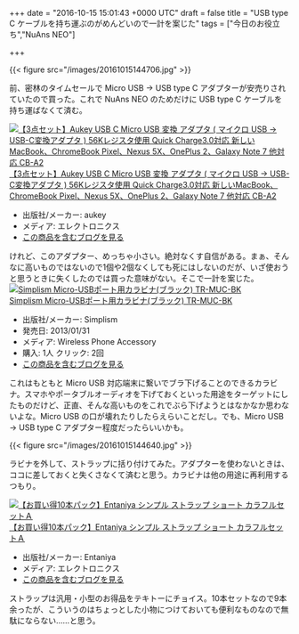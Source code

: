 
+++
date = "2016-10-15 15:01:43 +0000 UTC"
draft = false
title = "USB type C ケーブルを持ち運ぶのがめんどいので一計を案じた"
tags = ["今日のお役立ち","NuAns NEO"]

+++


{{< figure src="/images/20161015144706.jpg"  >}}

前、密林のタイムセールで Micro USB → USB type C アダプターが安売りされていたので買った。これで NuAns NEO のためだけに USB type C ケーブルを持ち運ばなくて済む。<div class="hatena-asin-detail"><a href="http://www.amazon.co.jp/exec/obidos/ASIN/B01F396I3K/bestylesnet-22/"><img src="http://ecx.images-amazon.com/images/I/41PosfKb4kL._SL160_.jpg" class="hatena-asin-detail-image" alt="【3点セット】Aukey USB C Micro USB 変換 アダプタ ( マイクロ USB → USB-C変換アダプタ ) 56Kレジスタ使用 Quick Charge3.0対応 新しいMacBook、ChromeBook Pixel、Nexus 5X、OnePlus 2、Galaxy Note 7 他対応 CB-A2" title="【3点セット】Aukey USB C Micro USB 変換 アダプタ ( マイクロ USB → USB-C変換アダプタ ) 56Kレジスタ使用 Quick Charge3.0対応 新しいMacBook、ChromeBook Pixel、Nexus 5X、OnePlus 2、Galaxy Note 7 他対応 CB-A2"/></a><div class="hatena-asin-detail-info"><a href="http://www.amazon.co.jp/exec/obidos/ASIN/B01F396I3K/bestylesnet-22/">【3点セット】Aukey USB C Micro USB 変換 アダプタ ( マイクロ USB → USB-C変換アダプタ ) 56Kレジスタ使用 Quick Charge3.0対応 新しいMacBook、ChromeBook Pixel、Nexus 5X、OnePlus 2、Galaxy Note 7 他対応 CB-A2</a><ul><li><span class="hatena-asin-detail-label">出版社/メーカー:</span> aukey</li><li><span class="hatena-asin-detail-label">メディア:</span> エレクトロニクス</li><li><a href="http://d.hatena.ne.jp/asin/B01F396I3K/bestylesnet-22" target="_blank">この商品を含むブログを見る</a></li></ul></div><div class="hatena-asin-detail-foot"></div></div>けれど、このアダプター、めっちゃ小さい。絶対なくす自信がある。まぁ、そんなに高いものではないので1個や2個なくしても死にはしないのだが、いざ使おうと思うときに失くしたのでは買った意味がない。そこで一計を案じた。<div class="hatena-asin-detail"><a href="http://www.amazon.co.jp/exec/obidos/ASIN/B00B8CR9UI/bestylesnet-22/"><img src="http://ecx.images-amazon.com/images/I/41nbp3FwMFL._SL160_.jpg" class="hatena-asin-detail-image" alt="Simplism Micro-USBポート用カラビナ(ブラック) TR-MUC-BK" title="Simplism Micro-USBポート用カラビナ(ブラック) TR-MUC-BK"/></a><div class="hatena-asin-detail-info"><a href="http://www.amazon.co.jp/exec/obidos/ASIN/B00B8CR9UI/bestylesnet-22/">Simplism Micro-USBポート用カラビナ(ブラック) TR-MUC-BK</a><ul><li><span class="hatena-asin-detail-label">出版社/メーカー:</span> Simplism</li><li><span class="hatena-asin-detail-label">発売日:</span> 2013/01/31</li><li><span class="hatena-asin-detail-label">メディア:</span> Wireless Phone Accessory</li><li><span class="hatena-asin-detail-label">購入</span>: 1人 <span class="hatena-asin-detail-label">クリック</span>: 2回</li><li><a href="http://d.hatena.ne.jp/asin/B00B8CR9UI/bestylesnet-22" target="_blank">この商品を含むブログを見る</a></li></ul></div><div class="hatena-asin-detail-foot"></div></div>これはもともと Micro USB 対応端末に繋いでブラ下げることのできるカラビナ。スマホやポータブルオーディオを下げておくといった用途をターゲットにしたものだけど、正直、そんな高いものをこれでぶら下げようとはなかなか思わないよな。Micro USB の口が壊れたりしたらえらいことだし。でも、Micro USB → USB type C アダプター程度だったらいいかも。

{{< figure src="/images/20161015144640.jpg"  >}}

ラビナを外して、ストラップに括り付けてみた。アダプターを使わないときは、ココに差しておくと失くさなくて済むと思う。カラビナは他の用途に再利用するつもり。<div class="hatena-asin-detail"><a href="http://www.amazon.co.jp/exec/obidos/ASIN/B010V0A9YK/bestylesnet-22/"><img src="http://ecx.images-amazon.com/images/I/41kPjTpLF%2BL._SL160_.jpg" class="hatena-asin-detail-image" alt="【お買い得10本パック】Entaniya シンプル ストラップ ショート カラフルセットＡ" title="【お買い得10本パック】Entaniya シンプル ストラップ ショート カラフルセットＡ"/></a><div class="hatena-asin-detail-info"><a href="http://www.amazon.co.jp/exec/obidos/ASIN/B010V0A9YK/bestylesnet-22/">【お買い得10本パック】Entaniya シンプル ストラップ ショート カラフルセットＡ</a><ul><li><span class="hatena-asin-detail-label">出版社/メーカー:</span> Entaniya</li><li><span class="hatena-asin-detail-label">メディア:</span> エレクトロニクス</li><li><a href="http://d.hatena.ne.jp/asin/B010V0A9YK/bestylesnet-22" target="_blank">この商品を含むブログを見る</a></li></ul></div><div class="hatena-asin-detail-foot"></div></div>ストラップは汎用・小型のお得品をテキトーにチョイス。10本セットなので9本余ったが、こういうのはちょっとした小物につけておいても便利なものなので無駄にならない……と思う。


